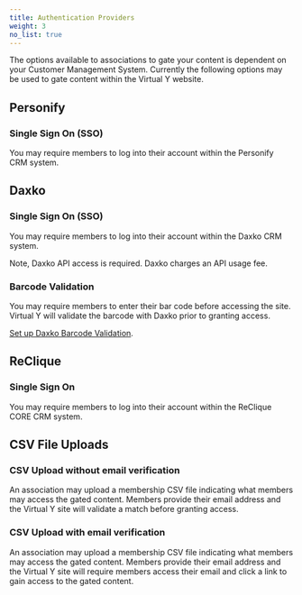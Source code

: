 ```yaml
---
title: Authentication Providers
weight: 3
no_list: true
---
```


The options available to associations to gate your content is dependent on your Customer Management System. Currently the following options may be used to gate content within the Virtual Y website.

## Personify

### Single Sign On (SSO)

You may require members to log into their account within the Personify CRM system.

## Daxko

### Single Sign On (SSO)

You may require members to log into their account within the Daxko CRM system.

Note, Daxko API access is required. Daxko charges an API usage fee.

### Barcode Validation

You may require members to enter their bar code before accessing the site. Virtual Y will validate the barcode with Daxko prior to granting access.

[Set up Daxko Barcode Validation](./daxko-barcode).

## ReClique

### Single Sign On

You may require members to log into their account within the ReClique CORE CRM system.

## CSV File Uploads

### CSV Upload without email verification

An association may upload a membership CSV file indicating what members may access the gated content. Members provide their email address and the Virtual Y site will validate a match before granting access.

### CSV Upload with email verification

An association may upload a membership CSV file indicating what members may access the gated content. Members provide their email address and the Virtual Y site will require members access their email and click a link to gain access to the gated content.
